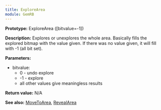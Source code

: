 ```yaml
---
title: ExploreArea
module: GemRB
---
```


**Prototype:** ExploreArea ([bitvalue=-1])

**Description:** Explores or unexplores the whole area. Basically fills the 
explored bitmap with the value given. If there was no value given, it will 
fill with -1 (all bit set).

**Parameters:**
  * bitvalue:
    * 0 - undo explore
    * -1 - explore
    * all other values give meaningless results

**Return value:** N/A

**See also:** [MoveToArea](MoveToArea.md), [RevealArea](RevealArea.md)
